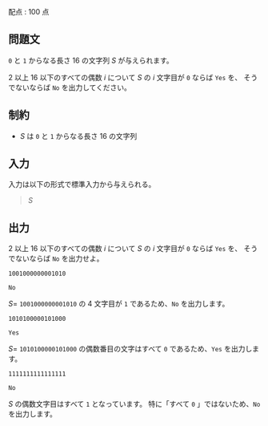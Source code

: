配点 : $100$ 点

## 問題文

`0` と `1` からなる長さ $16$ の文字列 $S$ が与えられます。

$2$ 以上 $16$ 以下のすべての偶数 $i$ について $S$ の $i$ 文字目が `0` ならば `Yes` を、
そうでないならば `No` を出力してください。 

## 制約

- $S$ は `0` と `1` からなる長さ $16$ の文字列

## 入力

入力は以下の形式で標準入力から与えられる。

> $S$

## 出力

$2$ 以上 $16$ 以下のすべての偶数 $i$ について $S$ の $i$ 文字目が `0` ならば `Yes` を、
そうでないならば `No` を出力せよ。

```input1
1001000000001010
```

```output1
No
```

$S=$ `1001000000001010` の $4$ 文字目が `1` であるため、`No` を出力します。 

```input2
1010100000101000
```

```output2
Yes
```

$S=$ `1010100000101000` の偶数番目の文字はすべて `0` であるため、`Yes` を出力します。

```input3
1111111111111111
```

```output3
No
```

$S$ の偶数文字目はすべて `1` となっています。
特に「すべて `0` 」ではないため、`No` を出力します。